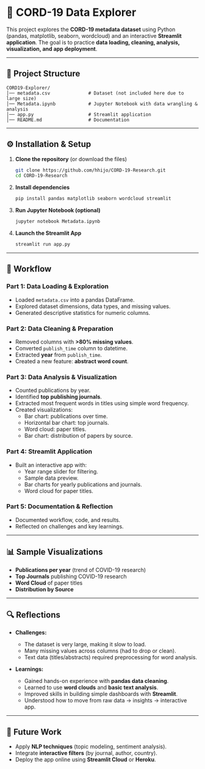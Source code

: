 # 📘 CORD-19 Data Explorer

This project explores the **CORD-19 metadata dataset** using Python (pandas, matplotlib, seaborn, wordcloud) and an interactive **Streamlit application**. The goal is to practice **data loading, cleaning, analysis, visualization, and app deployment**.

---

## 📂 Project Structure
```
CORD19-Explorer/
│── metadata.csv              # Dataset (not included here due to large size)
│── Metadata.ipynb            # Jupyter Notebook with data wrangling & analysis
│── app.py                    # Streamlit application
│── README.md                 # Documentation
```

---

## ⚙️ Installation & Setup

1. **Clone the repository** (or download the files)
   ```bash
   git clone https://github.com/hhijo/CORD-19-Research.git
   cd CORD-19-Research
   ```

2. **Install dependencies**
   ```bash
   pip install pandas matplotlib seaborn wordcloud streamlit
   ```

3. **Run Jupyter Notebook (optional)**
   ```bash
   jupyter notebook Metadata.ipynb
   ```

4. **Launch the Streamlit App**
   ```bash
   streamlit run app.py
   ```

---

## 🧾 Workflow

### Part 1: Data Loading & Exploration
- Loaded `metadata.csv` into a pandas DataFrame.
- Explored dataset dimensions, data types, and missing values.
- Generated descriptive statistics for numeric columns.

### Part 2: Data Cleaning & Preparation
- Removed columns with **>80% missing values**.
- Converted `publish_time` column to datetime.
- Extracted **year** from `publish_time`.
- Created a new feature: **abstract word count**.

### Part 3: Data Analysis & Visualization
- Counted publications by year.
- Identified **top publishing journals**.
- Extracted most frequent words in titles using simple word frequency.
- Created visualizations:
  - Bar chart: publications over time.
  - Horizontal bar chart: top journals.
  - Word cloud: paper titles.
  - Bar chart: distribution of papers by source.

### Part 4: Streamlit Application
- Built an interactive app with:
  - Year range slider for filtering.
  - Sample data preview.
  - Bar charts for yearly publications and journals.
  - Word cloud for paper titles.

### Part 5: Documentation & Reflection
- Documented workflow, code, and results.
- Reflected on challenges and key learnings.

---

## 📊 Sample Visualizations
- **Publications per year** (trend of COVID-19 research)
- **Top Journals** publishing COVID-19 research
- **Word Cloud** of paper titles
- **Distribution by Source**

---

## 🔍 Reflections
- **Challenges:**  
  - The dataset is very large, making it slow to load.  
  - Many missing values across columns (had to drop or clean).  
  - Text data (titles/abstracts) required preprocessing for word analysis.  

- **Learnings:**  
  - Gained hands-on experience with **pandas data cleaning**.  
  - Learned to use **word clouds** and **basic text analysis**.  
  - Improved skills in building simple dashboards with **Streamlit**.  
  - Understood how to move from raw data → insights → interactive app.  

---

## 🚀 Future Work
- Apply **NLP techniques** (topic modeling, sentiment analysis).  
- Integrate **interactive filters** (by journal, author, country).  
- Deploy the app online using **Streamlit Cloud** or **Heroku**.  

